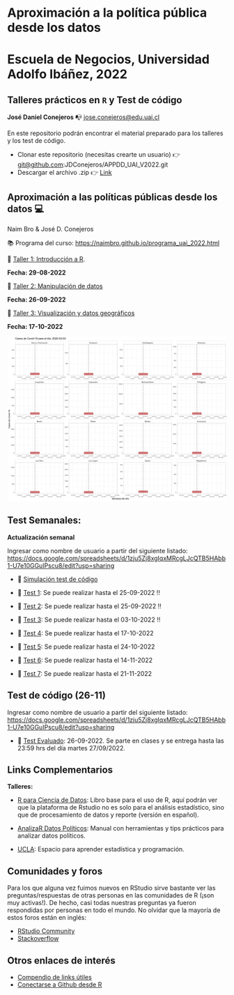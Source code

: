 # Aproximación a la política pública desde los datos
# Escuela de Negocios, Universidad Adolfo Ibáñez, 2022
## Talleres prácticos en `R` y Test de código

**José Daniel Conejeros** :mailbox_with_no_mail: jose.conejeros@edu.uai.cl

En este repositorio podrán encontrar el material preparado para los talleres y los test de código.

- Clonar este repositorio (necesitas crearte un usuario) :point_right: git@github.com:JDConejeros/APPDD_UAI_V2022.git
- Descargar el archivo .zip :point_right: [Link](https://github.com/JDConejeros/APPDD_UAI_V2022/archive/refs/heads/main.zip)

## Aproximación a las políticas públicas desde los datos :computer:

Naim Bro & José D. Conejeros

:books: Programa del curso: https://naimbro.github.io/programa_uai_2022.html

:pushpin:	 [Taller 1: Introducción a R](https://github.com/JDConejeros/APPDD_UAI_V2022/blob/main/Talleres/Taller_1_estudiantes.zip).

**Fecha: 29-08-2022**

:pushpin:	[Taller 2: Manipulación de datos](https://github.com/JDConejeros/APPDD_UAI_V2022/blob/main/Talleres/Taller_2_estudiantes.zip)

**Fecha: 26-09-2022**

:pushpin:	[Taller 3: Visualización y datos geográficos](https://github.com/JDConejeros/APPDD_UAI_V2022/blob/main/Talleres/Taller_3_estudiantes.zip)

**Fecha: 17-10-2022**

![Casos diarios Covid-19](https://github.com/JDConejeros/DS_PP_UC/blob/main/APPD/Taller_3/figuras/gganim_covid.gif)

## Test Semanales:

**Actualización semanal**

Ingresar como nombre de usuario a partir del siguiente listado: https://docs.google.com/spreadsheets/d/1zju5Zj8xgIqxMRcgLJcQTB5HAbb1-U7e10GGuIPscu8/edit?usp=sharing

- :memo: [Simulación test de código](https://github.com/JDConejeros/APPDD_UAI_V2022/blob/main/Test_semanales/Test0.swc)

- :pushpin: [Test 1](https://github.com/JDConejeros/APPDD_UAI_V2022/tree/main/Test_semanales): Se puede realizar hasta el 25-09-2022 :bangbang:

- :pushpin: [Test 2](https://github.com/JDConejeros/APPDD_UAI_V2022/tree/main/Test_semanales): Se puede realizar hasta el 25-09-2022 :bangbang:

- :pushpin: [Test 3](https://github.com/JDConejeros/APPDD_UAI_V2022/tree/main/Test_semanales): Se puede realizar hasta el 03-10-2022 :bangbang:

- :pushpin: [Test 4](https://github.com/JDConejeros/APPDD_UAI_V2022/tree/main/Test_semanales): Se puede realizar hasta el 17-10-2022

- :pushpin: [Test 5](https://github.com/JDConejeros/APPDD_UAI_V2022/tree/main/Test_semanales): Se puede realizar hasta el 24-10-2022

- :pushpin: [Test 6](https://github.com/JDConejeros/APPDD_UAI_V2022/tree/main/Test_semanales): Se puede realizar hasta el 14-11-2022

- :pushpin: [Test 7](https://github.com/JDConejeros/APPDD_UAI_V2022/tree/main/Test_semanales): Se puede realizar hasta el 21-11-2022


## Test de código (26-11)

Ingresar como nombre de usuario a partir del siguiente listado: https://docs.google.com/spreadsheets/d/1zju5Zj8xgIqxMRcgLJcQTB5HAbb1-U7e10GGuIPscu8/edit?usp=sharing

- :pushpin: [Test Evaluado](https://github.com/JDConejeros/APPDD_UAI_V2022/tree/main/Test_evaluado): 26-09-2022. Se parte en clases y se entrega hasta las 23:59 hrs del día martes 27/09/2022.


## Links Complementarios

**Talleres:**

- [R para Ciencia de Datos](https://es.r4ds.hadley.nz/): Libro base para el uso de R, aquí podrán ver que la plataforma de Rstudio no es solo para el análisis estadístico, sino que de procesamiento de datos y reporte (versión en español).

- [AnalizaR Datos Políticos](https://arcruz0.github.io/libroadp/index.html): Manual con herramientas y tips prácticos para analizar datos políticos.

- [UCLA](https://stats.oarc.ucla.edu/r/): Espacio para aprender estadística y programación.


## Comunidades y foros

Para los que alguna vez fuimos nuevos en RStudio sirve bastante ver las preguntas/respuestas de otras personas en las comunidades de R (¡son muy activas!). De hecho, casi todas nuestras preguntas ya fueron respondidas por personas en todo el mundo. No olvidar que la mayoría de estos foros están en inglés:

+ [RStudio Community](https://community.rstudio.com/)
+ [Stackoverflow](https://stackoverflow.com/questions/tagged/r)

## Otros enlaces de interés

+ [Compendio de links útiles](https://www.lecy.info/r-for-public-policy)
+ [Conectarse a Github desde R](https://happygitwithr.com/rstudio-git-github.html#clone-the-new-github-repository-to-your-computer-via-rstudio)